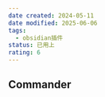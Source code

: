 ```yaml
---
date created: 2024-05-11
date modified: 2025-06-06
tags:
  - obsidian插件
status: 已用上
rating: 6
---
```


## Commander
